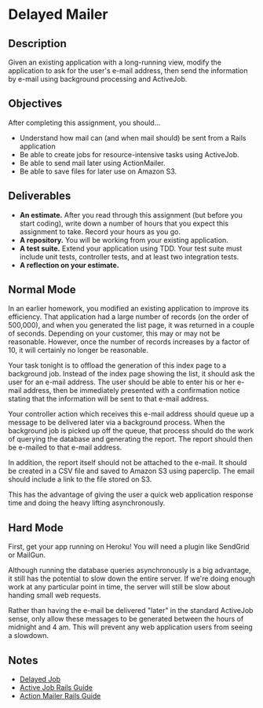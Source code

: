 # Delayed Mailer

## Description

Given an existing application with a long-running view, modify the application to ask for the user's e-mail address, then send the information by e-mail using background processing and ActiveJob.

## Objectives

After completing this assignment, you should...

* Understand how mail can (and when mail should) be sent from a Rails application
* Be able to create jobs for resource-intensive tasks using ActiveJob.
* Be able to send mail later using ActionMailer.
* Be able to save files for later use on Amazon S3.

## Deliverables

* **An estimate.**  After you read through this assignment (but before you start coding), write down a number of hours that you expect this assignment to take.  Record your hours as you go.
* **A repository.** You will be working from your existing application.
* **A test suite.** Extend your application using TDD.  Your test suite must include unit tests, controller tests, and at least two integration tests.
* **A reflection on your estimate.**

## Normal Mode

In an earlier homework, you modified an existing application to improve its efficiency.  That application had a large number of records (on the order of 500,000), and when you generated the list page, it was returned in a couple of seconds.  Depending on your customer, this may or may not be reasonable.  However, once the number of records increases by a factor of 10, it will certainly no longer be reasonable.

Your task tonight is to offload the generation of this index page to a background job.  Instead of the index page showing the list, it should ask the user for an e-mail address.  The user should be able to enter his or her e-mail address, then be immediately presented with a confirmation notice stating that the information will be sent to that e-mail address.

Your controller action which receives this e-mail address should queue up a message to be delivered later via a background process.  When the background job is picked up off the queue, that process should do the work of querying the database and generating the report.  The report should then be e-mailed to that e-mail address.

In addition, the report itself should not be attached to the e-mail.  It should be created in a CSV file and saved to Amazon S3 using paperclip.  The email should include a link to the file stored on S3.

This has the advantage of giving the user a quick web application response time and doing the heavy lifting asynchronously.

## Hard Mode

First, get your app running on Heroku!  You will need a plugin like SendGrid or MailGun.

Although running the database queries asynchronously is a big advantage, it still has the potential to slow down the entire server.  If we're doing enough work at any particular point in time, the server will still be slow about handing small web requests.

Rather than having the e-mail be delivered "later" in the standard ActiveJob sense, only allow these messages to be generated between the hours of midnight and 4 am.  This will prevent any web application users from seeing a slowdown.

## Notes

* [Delayed Job](https://github.com/collectiveidea/delayed_job)
* [Active Job Rails Guide](http://edgeguides.rubyonrails.org/active_job_basics.html)
* [Action Mailer Rails Guide](http://guides.rubyonrails.org/action_mailer_basics.html)
